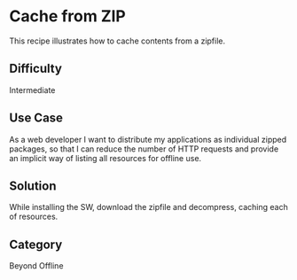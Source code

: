 # Cache from ZIP
This recipe illustrates how to cache contents from a zipfile.

## Difficulty
Intermediate

## Use Case
As a web developer I want to distribute my applications as individual zipped packages, so that I can reduce the number of HTTP requests and provide an implicit way of listing all resources for offline use.

## Solution
While installing the SW, download the zipfile and decompress, caching each of resources.

## Category
Beyond Offline

